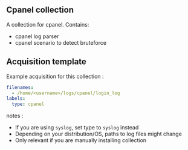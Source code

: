 ## Cpanel collection

A collection for cpanel. Contains:
 * cpanel log parser
 * cpanel scenario to detect bruteforce

## Acquisition template

Example acquisition for this collection :

```yaml
filenames:
  - /home/<username>/logs/cpanel/login_log
labels:
  type: cpanel
```


notes :
 -  If you are using `syslog`, set type to `syslog` instead
 -  Depending on your distribution/OS, paths to log files might change
 -  Only relevant if you are manually installing collection
